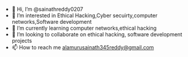 - 👋 Hi, I’m @sainathreddy0207
- 👀 I’m interested in Ethical Hacking,Cyber secuirty,computer networks,Software development
- 🌱 I’m currently learning computer networks,ethical hacking
- 💞️ I’m looking to collaborate on ethical hacking, software development  projects
- 📫 How to reach me alamurusainath345reddy@gmail.com

<!---
sainathreddy0207/sainathreddy0207 is a ✨ special ✨ repository because its `README.md` (this file) appears on your GitHub profile.
You can click the Preview link to take a look at your changes.
--->
